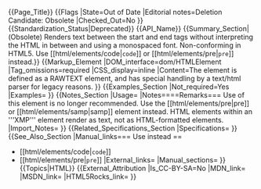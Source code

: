 {{Page_Title}}
{{Flags
|State=Out of Date
|Editorial notes=Deletion Candidate: Obsolete
|Checked_Out=No
}}
{{Standardization_Status|Deprecated}}
{{API_Name}}
{{Summary_Section|(Obsolete) Renders text between the start and end tags without interpreting the HTML in between and using a monospaced font. Non-conforming in HTML5. Use [[html/elements/code|<code>code</code>]] or [[html/elements/pre|<code>pre</code>]] instead.}}
{{Markup_Element
|DOM_interface=dom/HTMLElement
|Tag_omissions=required
|CSS_display=inline
|Content=The element is defined as a RAWTEXT element, and has special handling by a text/html parser for legacy reasons.
}}
{{Examples_Section
|Not_required=Yes
|Examples=
}}
{{Notes_Section
|Usage=
|Notes====Remarks===
Use of this element is no longer recommended. Use the [[html/elements/pre|pre]] or [[html/elements/samp|samp]] element instead.
HTML elements within an '''XMP''' element render as text, not as HTML-formatted elements.
|Import_Notes=
}}
{{Related_Specifications_Section
|Specifications=
}}
{{See_Also_Section
|Manual_links=== Use instead ==
* [[html/elements/code|<code>code</code>]]
* [[html/elements/pre|<code>pre</code>]]
|External_links=
|Manual_sections=
}}
{{Topics|HTML}}
{{External_Attribution
|Is_CC-BY-SA=No
|MDN_link=
|MSDN_link=
|HTML5Rocks_link=
}}